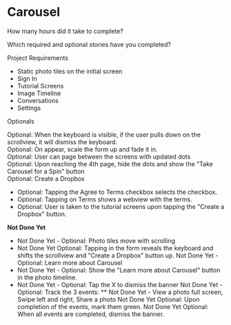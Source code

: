 # Carousel

How many hours did it take to complete? 

Which required and optional stories have you completed?

Project Requirements

* Static photo tiles on the initial screen  
* Sign In  
* Tutorial Screens   
* Image Timeline    
* Conversations    
* Settings    

Optionals

Optional: When the keyboard is visible, if the user pulls down on the scrollview, it will dismiss the keyboard.  
Optional: On appear, scale the form up and fade it in.  
Optional: User can page between the screens with updated dots  
Optional: Upon reaching the 4th page, hide the dots and show the "Take Carousel for a Spin" button  
Optional: Create a Dropbox
* Optional: Tapping the Agree to Terms checkbox selects the checkbox.
* Optional: Tapping on Terms shows a webview with the terms.
* Optional: User is taken to the tutorial screens upon tapping the "Create a Dropbox" button.

**Not Done Yet**

* Not Done Yet - Optional: Photo tiles move with scrolling
* Not Done Yet Optional: Tapping in the form reveals the keyboard and shifts the scrollview and "Create a Dropbox" button up.
Not Done Yet - Optional: Learn more about Carousel
* Not Done Yet - Optional: Show the "Learn more about Carousel" button in the photo timeline.
* Not Done Yet - Optional: Tap the X to dismiss the banner
Not Done Yet - Optional: Track the 3 events:
** Not Done Yet - View a photo full screen, Swipe left and right, Share a photo
Not Done Yet Optional: Upon completion of the events, mark them green.
Not Done Yet Optional: When all events are completed, dismiss the banner.
